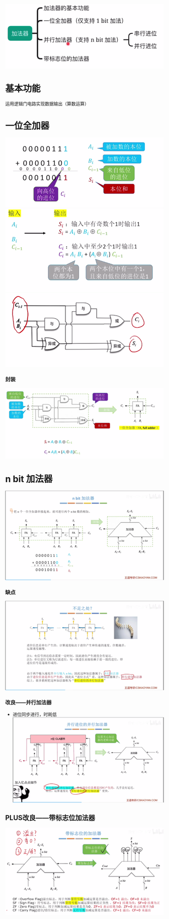 


![输入图片说明](/imgs/2025-07-28/TH2yNBz9aNm5VrVi.png)

# 基本功能
运用逻辑门电路实现数据输出（算数运算）

# 一位全加器
![输入图片说明](/imgs/2025-07-28/0Vpjm2eDMQ8yzFZe.png)
![输入图片说明](/imgs/2025-07-28/TEP0j9ezRM0TSx4W.png)
![输入图片说明](/imgs/2025-07-28/qSqTdBdfuYoRUwKg.png)
### 封装
![输入图片说明](/imgs/2025-07-28/uAmbV5VXeiDC3asn.png)

# n bit 加法器
![输入图片说明](/imgs/2025-07-28/Nj9by82qle0HtM4j.png)
### 缺点
![输入图片说明](/imgs/2025-07-28/6VeYvAR4M8EHJoXH.png)


### 改良——并行加法器
-  进位同步进行，时耗低
![输入图片说明](/imgs/2025-07-28/iGQhQvkX4A3nkKWO.png)

## PLUS改良——带标志位加法器
![输入图片说明](/imgs/2025-07-28/zaes0DMyMwfdxHMB.png)
<!--stackedit_data:
eyJoaXN0b3J5IjpbLTEyMjE5NzE5NTQsLTMxMTY0MDg1OSw4NT
U4MzQ2NTEsMjA4OTAxMTQyM119
-->